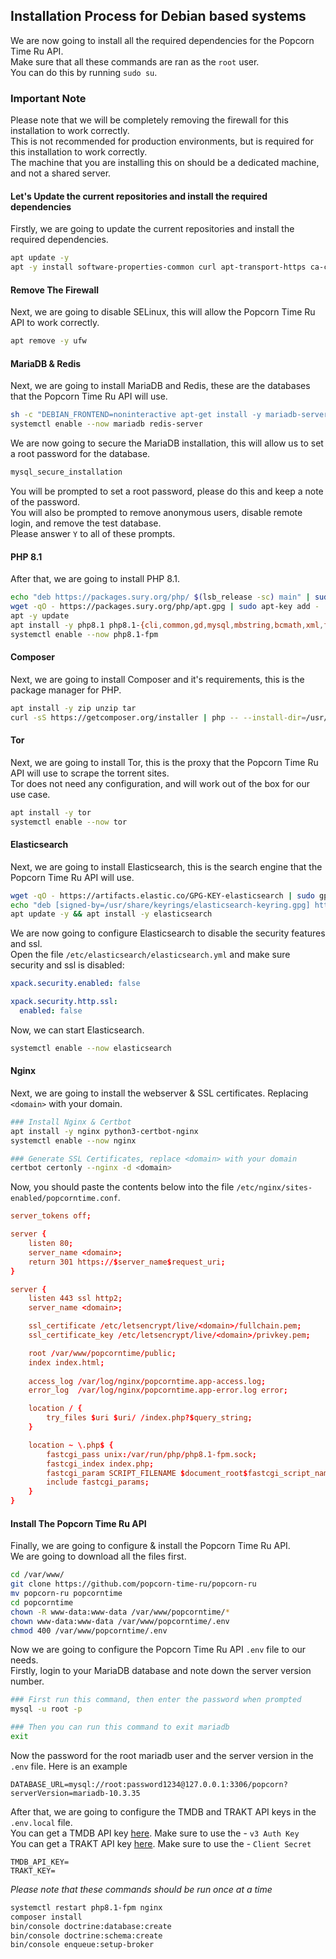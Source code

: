 ## Installation Process for Debian based systems
We are now going to install all the required dependencies for the Popcorn Time Ru API.<br>
Make sure that all these commands are ran as the `root` user.<br>
You can do this by running `sudo su`.<br>

### Important Note
Please note that we will be completely removing the firewall for this installation to work correctly.<br>
This is not recommended for production environments, but is required for this installation to work correctly.<br>
The machine that you are installing this on should be a dedicated machine, and not a shared server.

#### Let's Update the current repositories and install the required dependencies
Firstly, we are going to update the current repositories and install the required dependencies.<br>
```sh
apt update -y
apt -y install software-properties-common curl apt-transport-https ca-certificates gnupg lsb-release git
```

#### Remove The Firewall
Next, we are going to disable SELinux, this will allow the Popcorn Time Ru API to work correctly.<br>
```sh
apt remove -y ufw
```

#### MariaDB & Redis
Next, we are going to install MariaDB and Redis, these are the databases that the Popcorn Time Ru API will use.<br>
```sh
sh -c "DEBIAN_FRONTEND=noninteractive apt-get install -y mariadb-server mariadb-client mariadb-common redis-server"
systemctl enable --now mariadb redis-server
```
We are now going to secure the MariaDB installation, this will allow us to set a root password for the database.<br>
```sh
mysql_secure_installation
```
You will be prompted to set a root password, please do this and keep a note of the password.<br>
You will also be prompted to remove anonymous users, disable remote login, and remove the test database.<br>
Please answer `Y` to all of these prompts.<br>

#### PHP 8.1
After that, we are going to install PHP 8.1.<br>
```sh
echo "deb https://packages.sury.org/php/ $(lsb_release -sc) main" | sudo tee /etc/apt/sources.list.d/sury-php.list
wget -qO - https://packages.sury.org/php/apt.gpg | sudo apt-key add -
apt -y update
apt install -y php8.1 php8.1-{cli,common,gd,mysql,mbstring,bcmath,xml,fpm,curl,zip,redis}
systemctl enable --now php8.1-fpm
```

#### Composer
Next, we are going to install Composer and it's requirements, this is the package manager for PHP.<br>
```sh
apt install -y zip unzip tar
curl -sS https://getcomposer.org/installer | php -- --install-dir=/usr/local/bin --filename=composer
```

#### Tor
Next, we are going to install Tor, this is the proxy that the Popcorn Time Ru API will use to scrape the torrent sites.<br>
Tor does not need any configuration, and will work out of the box for our use case.<br>
```sh
apt install -y tor
systemctl enable --now tor
```

#### Elasticsearch
Next, we are going to install Elasticsearch, this is the search engine that the Popcorn Time Ru API will use.<br>
```sh
wget -qO - https://artifacts.elastic.co/GPG-KEY-elasticsearch | sudo gpg --dearmor -o /usr/share/keyrings/elasticsearch-keyring.gpg
echo "deb [signed-by=/usr/share/keyrings/elasticsearch-keyring.gpg] https://artifacts.elastic.co/packages/8.x/apt stable main" | sudo tee /etc/apt/sources.list.d/elastic-8.x.list
apt update -y && apt install -y elasticsearch
```
We are now going to configure Elasticsearch to disable the security features and ssl.<br>
Open the file `/etc/elasticsearch/elasticsearch.yml` and make sure security and ssl is disabled:<br>
```yaml
xpack.security.enabled: false

xpack.security.http.ssl:
  enabled: false
```
Now, we can start Elasticsearch.<br>
```sh
systemctl enable --now elasticsearch
```

#### Nginx
Next, we are going to install the webserver & SSL certificates. Replacing `<domain>` with your domain.<br>
```sh
### Install Nginx & Certbot
apt install -y nginx python3-certbot-nginx
systemctl enable --now nginx

### Generate SSL Certificates, replace <domain> with your domain
certbot certonly --nginx -d <domain>
```
Now, you should paste the contents below into the file `/etc/nginx/sites-enabled/popcorntime.conf`.<br>
```conf
server_tokens off;

server {
    listen 80;
    server_name <domain>;
    return 301 https://$server_name$request_uri;
}

server {
    listen 443 ssl http2;
    server_name <domain>;

    ssl_certificate /etc/letsencrypt/live/<domain>/fullchain.pem;
    ssl_certificate_key /etc/letsencrypt/live/<domain>/privkey.pem;

    root /var/www/popcorntime/public;
    index index.html;
    
    access_log /var/log/nginx/popcorntime.app-access.log;
    error_log  /var/log/nginx/popcorntime.app-error.log error;

    location / {
        try_files $uri $uri/ /index.php?$query_string;
    }

    location ~ \.php$ {
        fastcgi_pass unix:/var/run/php/php8.1-fpm.sock;
        fastcgi_index index.php;
        fastcgi_param SCRIPT_FILENAME $document_root$fastcgi_script_name;
        include fastcgi_params;
    }
}
```

#### Install The Popcorn Time Ru API
Finally, we are going to configure & install the Popcorn Time Ru API.<br>
We are going to download all the files first.<br>
```sh
cd /var/www/
git clone https://github.com/popcorn-time-ru/popcorn-ru
mv popcorn-ru popcorntime
cd popcorntime
chown -R www-data:www-data /var/www/popcorntime/*
chown www-data:www-data /var/www/popcorntime/.env
chmod 400 /var/www/popcorntime/.env
```
Now we are going to configure the Popcorn Time Ru API `.env` file to our needs.<br>
Firstly, login to your MariaDB database and note down the server version number.<br>
```sh
### First run this command, then enter the password when prompted
mysql -u root -p

### Then you can run this command to exit mariadb
exit
```
Now the password for the root mariadb user and the server version in the `.env` file. Here is an example<br>
```env
DATABASE_URL=mysql://root:password1234@127.0.0.1:3306/popcorn?serverVersion=mariadb-10.3.35
```
After that, we are going to configure the TMDB and TRAKT API keys in the `.env.local` file.<br>
You can get a TMDB API key [here](https://www.themoviedb.org/settings/api). Make sure to use the - `v3 Auth Key`<br>
You can get a TRAKT API key [here](https://trakt.tv/oauth/applications/). Make sure to use the - `Client Secret`<br>
```env
TMDB_API_KEY=
TRAKT_KEY=
```

<i>Please note that these commands should be run once at a time</i>
```sh
systemctl restart php8.1-fpm nginx
composer install
bin/console doctrine:database:create
bin/console doctrine:schema:create
bin/console enqueue:setup-broker
```